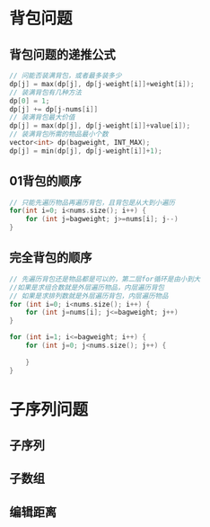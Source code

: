 # 背包问题
## 背包问题的递推公式
```cpp
// 问能否装满背包，或者最多装多少
dp[j] = max(dp[j], dp[j-weight[i]]+weight[i]);
// 装满背包有几种方法
dp[0] = 1;
dp[j] += dp[j-nums[i]]
// 装满背包最大价值
dp[j] = max(dp[j], dp[j-weight[i]]+value[i]);
// 装满背包所需的物品最小个数
vector<int> dp(bagweight, INT_MAX);
dp[j] = min(dp[j], dp[j-weight[i]]+1);
```


## 01背包的顺序
```cpp
// 只能先遍历物品再遍历背包，且背包是从大到小遍历
for(int i=0; i<nums.size(); i++) {
    for (int j=bagweight; j>=nums[i]; j--)
}
```

## 完全背包的顺序
```cpp
// 先遍历背包还是物品都是可以的，第二层for循环是由小到大
//如果是求组合数就是外层遍历物品，内层遍历背包
// 如果是求排列数就是外层遍历背包，内层遍历物品
for (int i=0; i<nums.size(); i++) {
    for (int j=nums[i]; j<=bagweight; j++)
}

for (int i=1; i<=bagweight; i++) {
    for (int j=0; j<nums.size(); j++) {
        
    }
}
```

# 子序列问题
## 子序列

## 子数组

## 编辑距离

